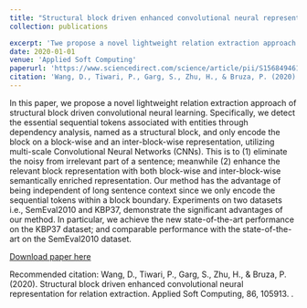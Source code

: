 ```yaml
---
title: "Structural block driven enhanced convolutional neural representation for relation extraction"
collection: publications

excerpt: 'Twe propose a novel lightweight relation extraction approach of structural block driven convolutional neural learning.' 
date: 2020-01-01
venue: 'Applied Soft Computing'
paperurl: 'https://www.sciencedirect.com/science/article/pii/S1568494619306945'
citation: 'Wang, D., Tiwari, P., Garg, S., Zhu, H., & Bruza, P. (2020). Structural block driven enhanced convolutional neural representation for relation extraction. Applied Soft Computing, 86, 105913.'
---
```

In this paper, we propose a novel lightweight relation extraction approach of structural block driven convolutional neural learning. Specifically, we detect the essential sequential tokens associated with entities through dependency analysis, named as a structural block, and only encode the block on a block-wise and an inter-block-wise representation, utilizing multi-scale Convolutional Neural Networks (CNNs). This is to (1) eliminate the noisy from irrelevant part of a sentence; meanwhile (2) enhance the relevant block representation with both block-wise and inter-block-wise semantically enriched representation. Our method has the advantage of being independent of long sentence context since we only encode the sequential tokens within a block boundary. Experiments on two datasets i.e., SemEval2010 and KBP37, demonstrate the significant advantages of our method. In particular, we achieve the new state-of-the-art performance on the KBP37 dataset; and comparable performance with the state-of-the-art on the SemEval2010 dataset.

[Download paper here](https://github.com/prayagtiwari/prayagtiwari.github.io/tree/master/files/ASOC.pdf)

Recommended citation: Wang, D., Tiwari, P., Garg, S., Zhu, H., & Bruza, P. (2020). Structural block driven enhanced convolutional neural representation for relation extraction. Applied Soft Computing, 86, 105913.
.
